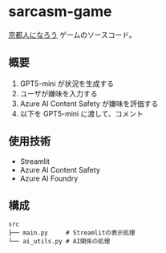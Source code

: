# sarcasm-game

[京都人になろう](https://be-kyoto-cqfzh0argzhshpc2.eastasia-01.azurewebsites.net/) ゲームのソースコード。  

## 概要

1. GPT5-mini が状況を生成する
2. ユーザが嫌味を入力する
3. Azure AI Content Safety が嫌味を評価する
4. 以下を GPT5-mini に渡して、コメント


## 使用技術

- Streamlit
- Azure AI Content Safety
- Azure AI Foundry

## 構成

```
src
├── main.py     # Streamlitの表示処理
└── ai_utils.py # AI関係の処理
```
